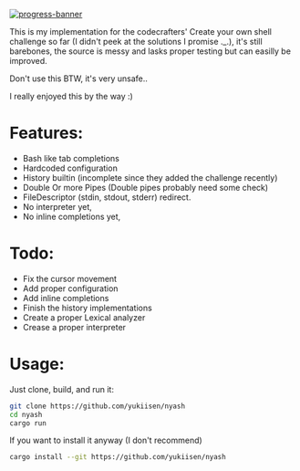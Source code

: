[![progress-banner](https://backend.codecrafters.io/progress/shell/bcb2ac1e-5793-4748-a292-5fb9365a859f)]()

This is my implementation for the codecrafters' Create your own shell challenge so far (I didn't peek at the solutions I promise ._.),
it's still barebones, the source is messy and lasks proper testing but can easilly be improved.

Don't use this BTW, it's very unsafe..

I really enjoyed this by the way :)

# Features:
- Bash like tab completions
- Hardcoded configuration
- History builtin (incomplete since they added the challenge recently)
- Double Or more Pipes (Double pipes probably need some check)
- FileDescriptor (stdin, stdout, stderr) redirect.
- No interpreter yet,
- No inline completions yet,

# Todo:
- Fix the cursor movement
- Add proper configuration
- Add inline completions
- Finish the history implementations
- Create a proper Lexical analyzer
- Crease a proper interpreter

# Usage:
Just clone, build, and run it:

```sh
git clone https://github.com/yukiisen/nyash
cd nyash
cargo run
```

If you want to install it anyway (I don't recommend)
```sh
cargo install --git https://github.com/yukiisen/nyash
```
